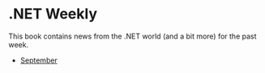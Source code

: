 # .NET Weekly

This book contains news from the .NET world (and a bit more) for the past week.

+ [September](2016/September/README.md)
